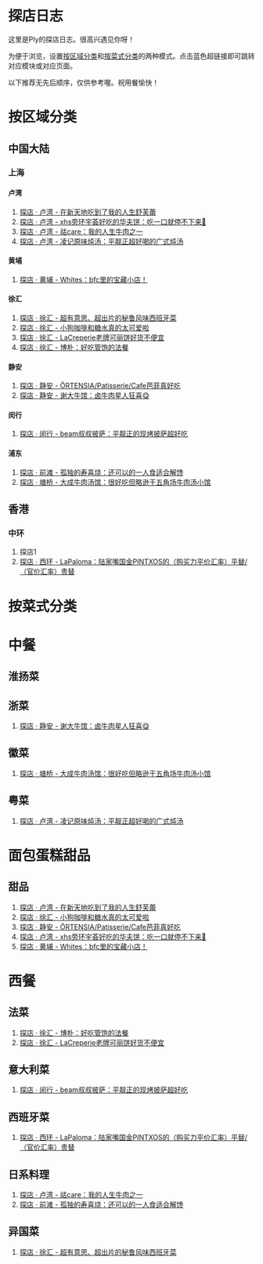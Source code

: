 # 探店日志

这里是Ply的探店日志。很高兴遇见你呀！

为便于浏览，设置[按区域分类](#按区域分类)和[按菜式分类](#按菜式分类)的两种模式。点击蓝色超链接即可跳转对应模块或对应页面。

以下推荐无先后顺序，仅供参考喔。祝用餐愉快！

# 按区域分类
## 中国大陆
### 上海
#### 卢湾
1. [探店 · 卢湾 - 在新天地吃到了我的人生舒芙蕾](2025042001/W%20Coffee.md)
2. [探店 · 卢湾 - xhs旁环宇荟好吃的华夫饼：吃一口就停不下来🤤](20250405/bewaffle.md)
3. [探店 · 卢湾 - 祜care：我的人生牛肉之一](20250401/hucare.md)
4. [探店 · 卢湾 - 凌记原味炖汤：平靓正超好喝的广式炖汤](20250303/Lingji.md)
#### 黄埔
1. [探店 · 黄埔 - Whites：bfc里的宝藏小店！](20250218/Whites.md)
#### 徐汇
1. [探店 · 徐汇 - 超有意思、超出片的秘鲁风味西班牙菜](20250614/Colca.md)
2. [探店 · 徐汇 - 小狗咖啡和糖水真的太可爱啦](20250511/OKDoggie.md)
3. [探店 · 徐汇 - LaCreperie老牌可丽饼好货不便宜](20250309/LaCreperie.md)
4. [探店 · 徐汇 - 博朴：好吃管饱的法餐](20250221/popot.md)
#### 静安
1. [探店 · 静安 - ŌRTENSIA/Patisserie/Cafe芭菲真好吃](20250430/ORTENSIA.md)
2. [探店 · 静安 - 谢大牛馆：卤牛肉星人狂喜😋](20250413/XieDaNiuGuan.md)
#### 闵行
1. [探店 · 闵行 - beam叔叔披萨：平靓正的现烤披萨超好吃](20250411/UncleBeam.md)
#### 浦东
1. [探店 · 前滩 - 孤独的寿喜烧：还可以的一人食适合解馋](20250329/GuduDeShouxiShao.md)
2. [探店 · 塘桥 - 大成牛肉汤馆：很好吃但略逊于五角场牛肉汤小馆](20250314/Dacheng.md)

## 香港
### 中环
1. 探店1
2. [探店 · 西环 - LaPaloma：陆家嘴国金PINTXOS的（购买力平价汇率）平替/（官价汇率）贵替](20250426/LaPaloma.md)

# 按菜式分类
# 中餐
## 淮扬菜
## 浙菜
1. [探店 · 静安 - 谢大牛馆：卤牛肉星人狂喜😋](20250413/XieDaNiuGuan.md)
## 徽菜
1. [探店 · 塘桥 - 大成牛肉汤馆：很好吃但略逊于五角场牛肉汤小馆](20250314/Dacheng.md)
## 粤菜
1. [探店 · 卢湾 - 凌记原味炖汤：平靓正超好喝的广式炖汤](20250303/Lingji.md)


# 面包蛋糕甜品
## 甜品
1. [探店 · 卢湾 - 在新天地吃到了我的人生舒芙蕾](2025042001/W%20Coffee.md)
2. [探店 · 徐汇 - 小狗咖啡和糖水真的太可爱啦](20250511/OKDoggie.md)
3. [探店 · 静安 - ŌRTENSIA/Patisserie/Cafe芭菲真好吃](20250430/ORTENSIA.md)
4. [探店 · 卢湾 - xhs旁环宇荟好吃的华夫饼：吃一口就停不下来🤤](20250405/bewaffle.md)
5. [探店 · 黄埔 - Whites：bfc里的宝藏小店！](20250218/Whites.md)

# 西餐
## 法菜
1. [探店 · 徐汇 - 博朴：好吃管饱的法餐](20250221/popot.md)
2. [探店 · 徐汇 - LaCreperie老牌可丽饼好货不便宜](20250309/LaCreperie.md)
## 意大利菜
1. [探店 · 闵行 - beam叔叔披萨：平靓正的现烤披萨超好吃](20250411/UncleBeam.md)
## 西班牙菜
1. [探店 · 西环 - LaPaloma：陆家嘴国金PINTXOS的（购买力平价汇率）平替/（官价汇率）贵替](20250426/LaPaloma.md)
## 日系料理
1. [探店 · 卢湾 - 祜care：我的人生牛肉之一](20250401/hucare.md)
2. [探店 · 前滩 - 孤独的寿喜烧：还可以的一人食适合解馋](20250329/GuduDeShouxiShao.md)
## 异国菜
1. [探店 · 徐汇 - 超有意思、超出片的秘鲁风味西班牙菜](20250614/Colca.md)
